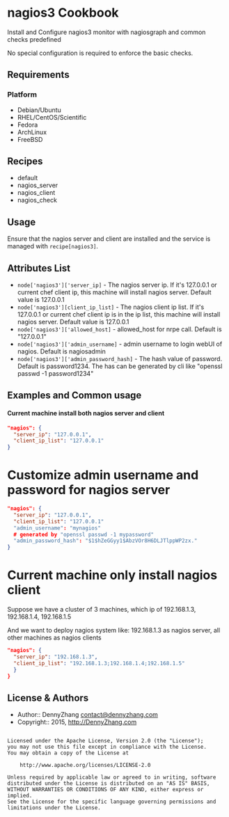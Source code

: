 nagios3 Cookbook
================
Install and Configure nagios3 monitor with nagiosgraph and common checks predefined

No special configuration is required to enforce the basic checks.

Requirements
------------
### Platform
- Debian/Ubuntu
- RHEL/CentOS/Scientific
- Fedora
- ArchLinux
- FreeBSD

Recipes
-------
* default
* nagios_server
* nagios_client
* nagios_check

Usage
-----
Ensure that the nagios server and client are installed and the service is managed with `recipe[nagios3]`.

Attributes List
---------------

* `node['nagios3']['server_ip]` - The nagios server ip. If it's 127.0.0.1 or current chef client ip, this machine will install nagios server. Default value is 127.0.0.1
* `node['nagios3'][client_ip_list]` - The nagios client ip list. If it's 127.0.0.1 or current chef client ip is in the ip list, this machine will install nagios server. Default value is 127.0.0.1
* `node['nagios3']['allowed_host]` - allowed_host for nrpe call. Default is "127.0.0.1"
* `node['nagios3']['admin_username]` - admin username to login webUI of nagios. Default is nagiosadmin
* `node['nagios3']['admin_password_hash]` - The hash value of password. Default is password1234. The has can be generated by cli like "openssl passwd -1 password1234"

Examples and Common usage
-------------------------
#### Current machine install both nagios server and client
```json
"nagios": {
  "server_ip": "127.0.0.1",
  "client_ip_list": "127.0.0.1"
}
```

# Customize admin username and password for nagios server
```json
"nagios": {
  "server_ip": "127.0.0.1",
  "client_ip_list": "127.0.0.1"
  "admin_username": "mynagios"
  # generated by "openssl passwd -1 mypassword"
  "admin_password_hash": "$1$hZeGGyy1$AbzVOr8H6DLJTlppWP2zx."
}
```

# Current machine only install nagios client
Suppose we have a cluster of 3 machines, which ip of 192.168.1.3, 192.168.1.4, 192.168.1.5

And we want to deploy nagios system like: 192.168.1.3 as nagios server, all other machines as nagios clients

```json
"nagios": {
  "server_ip": "192.168.1.3",
  "client_ip_list": "192.168.1.3;192.168.1.4;192.168.1.5"
  }
}
```

License & Authors
-----------------
- Author:: DennyZhang <contact@dennyzhang.com>
- Copyright:: 2015, http://DennyZhang.com

```text

Licensed under the Apache License, Version 2.0 (the "License");
you may not use this file except in compliance with the License.
You may obtain a copy of the License at

    http://www.apache.org/licenses/LICENSE-2.0

Unless required by applicable law or agreed to in writing, software
distributed under the License is distributed on an "AS IS" BASIS,
WITHOUT WARRANTIES OR CONDITIONS OF ANY KIND, either express or implied.
See the License for the specific language governing permissions and
limitations under the License.
```
